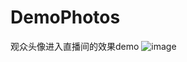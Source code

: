 # DemoPhotos
观众头像进入直播间的效果demo
![image](https://https://github.com/llanglese/DemoPhotos/new/master/0a301c36733d4432df1f45517bc40625[00-00-05--00-00-09].gif)   
